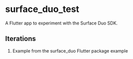 # surface_duo_test

A Flutter app to experiment with the Surface Duo SDK.

## Iterations

1) Example from the surface_duo Flutter package example
